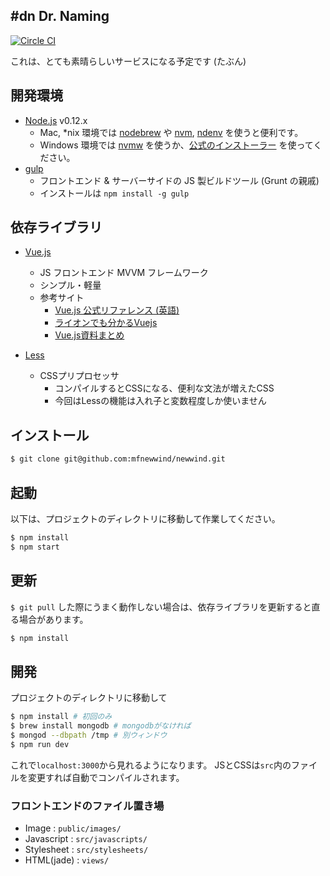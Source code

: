 \#dn Dr. Naming
---------------

[![Circle CI](https://circleci.com/gh/mfnewwind/newwind/tree/master.svg?style=svg)](https://circleci.com/gh/mfnewwind/newwind/tree/master)

これは、とても素晴らしいサービスになる予定です (たぶん)


## 開発環境

 - [Node.js](https://nodejs.org/) v0.12.x
    - Mac, *nix 環境では [nodebrew](https://github.com/hokaccha/nodebrew) や [nvm](https://github.com/creationix/nvm), [ndenv](https://github.com/riywo/ndenv) を使うと便利です。
    - Windows 環境では [nvmw](https://github.com/hakobera/nvmw) を使うか、[公式のインストーラー](https://nodejs.org/download/) を使ってください。
 - [gulp](http://gulpjs.com/)
    - フロントエンド & サーバーサイドの JS 製ビルドツール (Grunt の親戚)
    - インストールは `npm install -g gulp`



## 依存ライブラリ

 - [Vue.js](http://vuejs.org/)
    - JS フロントエンド MVVM フレームワーク
    - シンプル・軽量
    - 参考サイト
       - [Vue.js 公式リファレンス (英語)](http://vuejs.org/api/)
       - [ライオンでも分かるVuejs](http://www.slideshare.net/lion-man/vuejs)
       - [Vue.js資料まとめ](https://gist.github.com/hashrock/f575928d0e109ace9ad0)

- [Less](http://lesscss.org/)
  - CSSプリプロセッサ
    - コンパイルするとCSSになる、便利な文法が増えたCSS
    - 今回はLessの機能は入れ子と変数程度しか使いません


## インストール

```sh
$ git clone git@github.com:mfnewwind/newwind.git
```


## 起動
以下は、プロジェクトのディレクトリに移動して作業してください。

```sh
$ npm install
$ npm start
```

## 更新
`$ git pull` した際にうまく動作しない場合は、依存ライブラリを更新すると直る場合があります。

```sh
$ npm install
```

## 開発
プロジェクトのディレクトリに移動して

```sh
$ npm install # 初回のみ
$ brew install mongodb # mongodbがなければ
$ mongod --dbpath /tmp # 別ウィンドウ
$ npm run dev
```

これで`localhost:3000`から見れるようになります。
JSとCSSは`src`内のファイルを変更すれば自動でコンパイルされます。

### フロントエンドのファイル置き場

- Image : `public/images/`
- Javascript : `src/javascripts/`
- Stylesheet : `src/stylesheets/`
- HTML(jade) : `views/`
